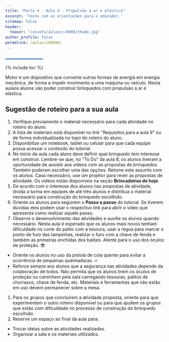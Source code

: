 ```yaml
---
title: "Parte 4 - Aula 9 - Propulsão a ar e elástica"
excerpt: 'Texto com as orientações para o educador.'
sitemap: false
header: 
  teaser: "/assets/aulascc/0009/thumb.jpg" 
author_profile: false
permalink: /aulacc/0009A/
---
```

![Linha separadora](/assets/images/line.jpg)

{% include toc %}

Motor é um dispositivo que converte outras formas de energia em energia mecânica, de forma a impelir movimento a uma máquina ou veículo. Nesta aulaos alunos vão poder construir brinquedos com propulsão a ar e elástica.

## Sugestão de roteiro para a sua aula
1. Verifique previamente o material necessário para cada atividade no roteiro do aluno.
1. A lista de materiais está disponível no link "Requisitos para a aula 9" ou de forma individualizada no topo do roteiro do aluno.
1. Disponibilize um notebook, tablet ou celular para que cada equipe possa acessar o conteúdo do tutorial.
1. No início da aula cada aluno deve definir qual brinquedo tem interesse em construir. Lembre-se que, no "To Do" da aula 8, os alunos tiveram a oportunidade de assistir aos vídeos com as propostas de brinquedos. Também puderam escolher uma das opções. Retome este assunto com os alunos. Caso necessário, use um projetor para rever as propostas de atividade. Os vídeos estão disponíveis na seção **Brincadeiras de hoje**.
1. De acordo com o interesse dos alunos nas propostas de atividade, divida a turma em equipes de até três alunos e distribua o material necessário para construção do brinquedo escolhido.
1. Oriente os alunos para seguirem o **Passo a passo** do tutorial. Se tiverem dúvidas eles podem usar o respectivo link para abrir o vídeo que apresenta como realizar aquele passo.
1. Observe o desenvolvimento das atividades e auxilie os alunos quando necessário. Nesta aula é esperado que os alunos mais novos tenham dificuldade no corte do palito com a tesoura, usar a régua para marcar o ponto de furo das tampinhas, realizar o furo com a chave de fenda e também as primeiras enchidas dos balões. Atente para o uso dos óculos de proteção. :sunglasses:
  * Oriente os alunos no uso da pistola de cola quente para evitar a ocorrência de pequenas queimaduras. :fire:
  * Reforce sempre aos alunos que a segurança nas atividades depende da colaboração de todos. Não permita que os alunos tirem os óculos de proteção ou caminhem pela sala carregando tesouras, palitos de churrasco, chave de fenda, etc. Materiais e ferramentas que não estão em uso devem permanecer sobre a mesa.
1. Para os grupos que concluírem a atividade proposta, oriente para que experimentem o outro roteiro disponível ou para que ajudem os grupos que estão com dificuldade no processo de construção do brinquedo escolhido.
1. Reserve um espaço ao final da aula para:
  * Trocar ideias sobre as atividades realizadas.
  * Organizar a sala e os materiais utilizados.

